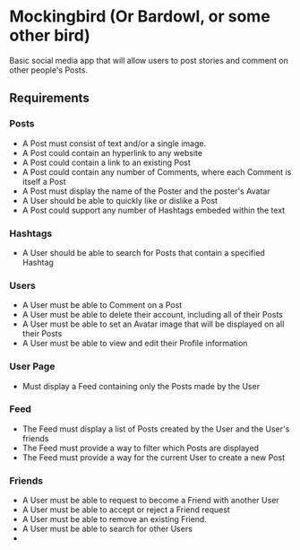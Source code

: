 # Mockingbird (Or Bardowl, or some other bird)

Basic social media app that will allow users to post stories and comment on other people's Posts.

## Requirements

### Posts

- A Post must consist of text and/or a single image.
- A Post could contain an hyperlink to any website
- A Post could contain a link to an existing Post
- A Post could contain any number of Comments, where each Comment is itself a Post
- A Post must display the name of the Poster and the poster's Avatar
- A User should be able to quickly like or dislike a Post
- A Post could support any number of Hashtags embeded within the text

### Hashtags

- A User should be able to search for Posts that contain a specified Hashtag

### Users

- A User must be able to Comment on a Post
- A User must be able to delete their account, including all of their Posts
- A User must be able to set an Avatar image that will be displayed on all their Posts
- A User must be able to view and edit their Profile information

### User Page

- Must display a Feed containing only the Posts made by the User

### Feed

- The Feed must display a list of Posts created by the User and the User's friends
- The Feed must provide a way to filter which Posts are displayed
- The Feed must provide a way for the current User to create a new Post

### Friends

- A User must be able to request to become a Friend with another User
- A User must be able to accept or reject a Friend request
- A User must be able to remove an existing Friend.
- A User must be able to search for other Users
-
